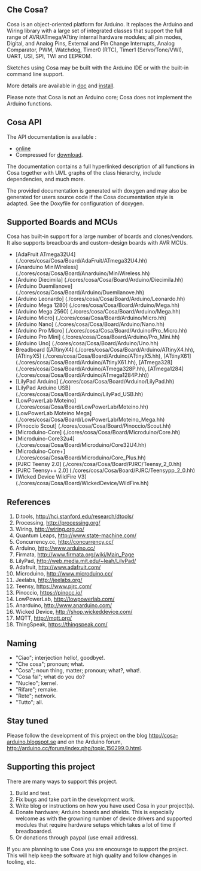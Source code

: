 Che Cosa?
---------

Cosa is an object-oriented platform for Arduino. It replaces the Arduino
and Wiring library with a large set of integrated classes that support
the full range of AVR/ATmega/ATtiny internal hardware modules; all pin
modes, Digital, and Analog Pins, External and Pin Change Interrupts,
Analog Comparator, PWM, Watchdog, Timer0 (RTC), Timer1
(Servo/Tone/VWI), UART, USI, SPI, TWI and EEPROM.

Sketches using Cosa may be built with the Arduino IDE or with the
built-in command line support.

More details are available in [doc](./doc) and [install](./doc/02-install.md).

Please note that Cosa is not an Arduino core; Cosa does not implement
the Arduino functions.

Cosa API
--------

The API documentation is available :

* [online](http://dl.dropbox.com/u/993383/Cosa/doc/html/index.html)
* Compressed for [download](http://dl.dropbox.com/u/993383/Cosa/doc.zip).

The documentation contains a full hyperlinked description of all functions
in Cosa together with UML graphs of the class hierarchy, include dependencies,
and much more.

The provided documentation is generated with doxygen and may also be
generated for users source code if the Cosa documentation style is
adapted. See the Doxyfile for configuration of doxygen.

Supported Boards and MCUs
-------------------------

Cosa has built-in support for a large number of boards and
clones/vendors. It also supports breadboards and custom-design
boards with AVR MCUs.

* [AdaFruit ATmega32U4] (./cores/cosa/Cosa/Board/AdaFruit/ATmega32U4.hh)
* [Anarduino MiniWireless] (./cores/cosa/Cosa/Board/Anarduino/MiniWireless.hh)
* [Arduino Diecimila] (./cores/cosa/Cosa/Board/Arduino/Diecimila.hh)
* [Arduino Duemilanove] (./cores/cosa/Cosa/Board/Arduino/Duemilanove.hh)
* [Arduino Leonardo] (./cores/cosa/Cosa/Board/Arduino/Leonardo.hh)
* [Arduino Mega 1280] (./cores/cosa/Cosa/Board/Arduino/Mega.hh)
* [Arduino Mega 2560] (./cores/cosa/Cosa/Board/Arduino/Mega.hh)
* [Arduino Micro] (./cores/cosa/Cosa/Board/Arduino/Micro.hh)
* [Arduino Nano] (./cores/cosa/Cosa/Board/Arduino/Nano.hh)
* [Arduino Pro Micro] (./cores/cosa/Cosa/Board/Arduino/Pro_Micro.hh)
* [Arduino Pro Mini] (./cores/cosa/Cosa/Board/Arduino/Pro_Mini.hh)
* [Arduino Uno] (./cores/cosa/Cosa/Board/Arduino/Uno.hh)
* Breadboard ([ATtinyX4] (./cores/cosa/Cosa/Board/Arduino/ATtinyX4.hh), [ATtinyX5] (./cores/cosa/Cosa/Board/Arduino/ATtinyX5.hh), [ATtinyX61] (./cores/cosa/Cosa/Board/Arduino/ATtinyX61.hh), [ATmega328] (./cores/cosa/Cosa/Board/Arduino/ATmega328P.hh), [ATmega1284] (./cores/cosa/Cosa/Board/Arduino/ATmega1284P.hh))
* [LilyPad Arduino] (./cores/cosa/Cosa/Board/Arduino/LilyPad.hh)
* [LilyPad Arduino USB] (./cores/cosa/Cosa/Board/Arduino/LilyPad_USB.hh)
* [LowPowerLab Moteino] (./cores/cosa/Cosa/Board/LowPowerLab/Moteino.hh)
* [LowPowerLab Moteino Mega] (./cores/cosa/Cosa/Board/LowPowerLab/Moteino_Mega.hh)
* [Pinoccio Scout] (./cores/cosa/Cosa/Board/Pinoccio/Scout.hh)
* [Microduino-Core] (./cores/cosa/Cosa/Board/Microduino/Core.hh)
* [Microduino-Core32u4] (./cores/cosa/Cosa/Board/Microduino/Core32U4.hh)
* [Microduino-Core+] (./cores/cosa/Cosa/Board/Microduino/Core_Plus.hh)
* [PJRC Teensy 2.0] (./cores/cosa/Cosa/Board/PJRC/Teensy_2_0.hh)
* [PJRC Teensy++ 2.0] (./cores/cosa/Cosa/Board/PJRC/Teensypp_2_0.hh)
* [Wicked Device WildFire V3] (./cores/cosa/Cosa/Board/WickedDevice/WildFire.hh)

References
----------

1. D.tools, http://hci.stanford.edu/research/dtools/
2. Processing, http://processing.org/
3. Wiring, http://wiring.org.co/
4. Quantum Leaps, http://www.state-machine.com/
5. Concurrency.cc, http://concurrency.cc/
6. Arduino, http://www.arduino.cc/
7. Firmata, http://www.firmata.org/wiki/Main_Page
8. LilyPad, http://web.media.mit.edu/~leah/LilyPad/
9. Adafruit, http://www.adafruit.com/
10. Microduino, http://www.microduino.cc/
11. Jeelabs, http://jeelabs.org/
12. Teensy, https://www.pjrc.com/
13. Pinoccio, https://pinocc.io/
14. LowPowerLab, http://lowpowerlab.com/
15. Anarduino, http://www.anarduino.com/
16. Wicked Device, http://shop.wickeddevice.com/
17. MQTT, http://mqtt.org/
18. ThingSpeak, https://thingspeak.com/

Naming
------

* "Ciao"; interjection hello!, goodbye!.
* "Che cosa"; pronoun; what.
* "Cosa"; noun thing, matter; pronoun; what?, what!.
* "Cosa fai"; what do you do?
* "Nucleo"; kernel.
* "Rifare"; remake.
* "Rete"; network.
* "Tutto"; all.

Stay tuned
----------

Please follow the development of this project on the blog
http://cosa-arduino.blogspot.se and on the Arduino forum,
http://arduino.cc/forum/index.php/topic,150299.0.html.

Supporting this project
-----------------------

There are many ways to support this project.

1. Build and test.
2. Fix bugs and take part in the development work.
3. Write blog or instructions on how you have used Cosa in your
project(s).
4. Donate hardware; Arduino boards and shields. This is especially
welcome as with the growning number of device drivers and supported
modules that require hardware setups which takes a lot of time if
breadboarded.
5. Or donations through paypal (use email address).

If you are planning to use Cosa you are encourage to support the
project. This will help keep the software at high quality and follow
changes in tooling, etc.